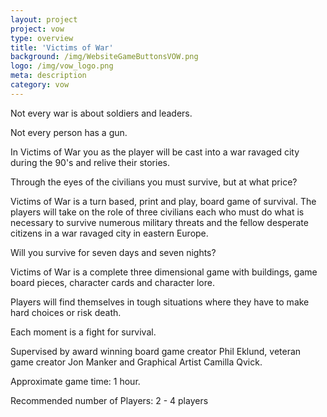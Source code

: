 ```yaml
---
layout: project
project: vow
type: overview
title: 'Victims of War'
background: /img/WebsiteGameButtonsVOW.png
logo: /img/vow_logo.png
meta: description
category: vow
---
```


Not every war is about soldiers and leaders. 

Not every person has a gun. 

In Victims of War you as the player will be cast into a war ravaged city during the 90's and relive their stories.

Through the eyes of the civilians you must survive, but at what price? 


Victims of War is a turn based, print and play, board game of survival. 
The players will take on the role of three civilians each who must do what is necessary to survive numerous 
military threats and the fellow desperate citizens in a war ravaged city in eastern Europe. 


Will you survive for seven days and seven nights?


Victims of War is a complete three dimensional game with buildings, game board pieces, character cards and 
character lore. 

Players will find themselves in tough situations where they have to make hard choices or risk death. 


Each moment is a fight for survival.



Supervised by award winning board game creator Phil Eklund, veteran game creator Jon Manker and Graphical Artist Camilla Qvick.


Approximate game time: 1 hour.

Recommended number of Players: 2 - 4 players 

